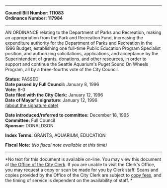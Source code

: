 * * * * *  
  
**Council Bill Number: [](#h0)[](#h2)111083**   
**Ordinance Number: 117984**  
  
* * * * *  
  
AN ORDINANCE relating to the Department of Parks and Recreation, making an appropriation from the Park and Recreation Fund, increasing the expenditure authority for the Department of Parks and Recreation in the 1996 Budget, establishing one full-time Public Education Program Specialist position, and authorizing solicitations, applications, and acceptance by the Superintendent of grants, donations, and other resources, in order to support and continue the Seattle Aquarium's Puget Sound On Wheels Program, all by a three-fourths vote of the City Council.  
  
**Status:** PASSED   
**Date passed by Full Council:** January 8, 1996   
**Vote:** 8-0   
**Date filed with the City Clerk:** January 12, 1996   
**Date of Mayor's signature:** January 12, 1996   
[(about the signature date)](/~public/approvaldate.htm)   
  
  
**Date introduced/referred to committee:** December 18, 1995   
**Committee:** Full Council   
**Sponsor:** DONALDSON   
  
**Index Terms:** GRANTS, AQUARIUM, EDUCATION  
  
**Fiscal Note:** *(No fiscal note available at this time)*  
  
* * * * *  
  
*No text for this document is available on-line. You may view this document at [the Office of the City Clerk](http://www.seattle.gov/leg/clerk/contactUs.htm). If you are unable to visit the Clerk's Office, you may request a copy or scan be made for you by Clerk staff. Scans and copies provided by the Office of the City Clerk are subject to [copy fees](http://clerk.seattle.gov/~public/clerkfees.htm), and the timing of service is dependent on the availability of staff. *  
  
  

